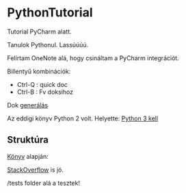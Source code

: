 # PythonTutorial
Tutorial PyCharm alatt.

Tanulok Pythonul. Lassúúúú.

Felírtam OneNote alá, hogy csináltam a PyCharm integrációt.

Billentyű kombinációk:
* Ctrl-Q : quick doc
* Ctrl-B : Fv doksihoz

Dok [generálás](https://stackoverflow.com/questions/46341816/python-sphinx-how-to-generate-html-documentation/46362065#46362065)


Az eddigi könyv Python 2 volt. Helyette: [Python 3 kell](http://openbookproject.net/thinkcs/python/english3e/index.html)

Struktúra
---------

[Könyv](https://docs.python-guide.org/writing/structure/) alapján:

[StackOverflow](https://stackoverflow.com/questions/193161/what-is-the-best-project-structure-for-a-python-application) is jó.

/tests folder alá a tesztek!